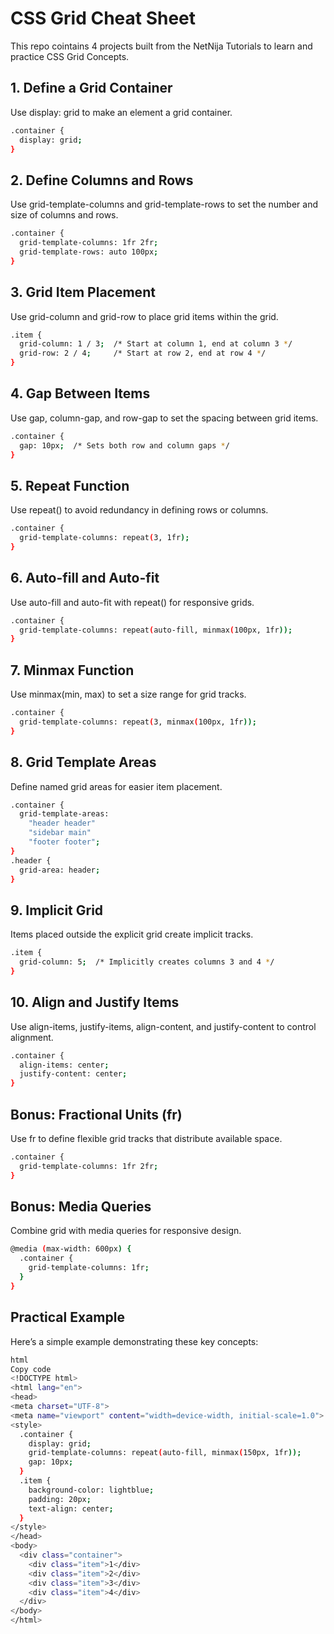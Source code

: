 # CSS Grid Cheat Sheet

This repo cointains 4 projects built from the NetNija Tutorials to learn and practice CSS Grid Concepts.

## 1. Define a Grid Container

Use display: grid to make an element a grid container.

```bash
.container {
  display: grid;
}
```

## 2. Define Columns and Rows

Use grid-template-columns and grid-template-rows to set the number and size of columns and rows.

```bash
.container {
  grid-template-columns: 1fr 2fr;
  grid-template-rows: auto 100px;
}
```

## 3. Grid Item Placement

Use grid-column and grid-row to place grid items within the grid.

```bash
.item {
  grid-column: 1 / 3;  /* Start at column 1, end at column 3 */
  grid-row: 2 / 4;     /* Start at row 2, end at row 4 */
}
```

## 4. Gap Between Items

Use gap, column-gap, and row-gap to set the spacing between grid items.

```bash
.container {
  gap: 10px;  /* Sets both row and column gaps */
}
```

## 5. Repeat Function

Use repeat() to avoid redundancy in defining rows or columns.

```bash
.container {
  grid-template-columns: repeat(3, 1fr);
}
```

## 6. Auto-fill and Auto-fit

Use auto-fill and auto-fit with repeat() for responsive grids.

```bash
.container {
  grid-template-columns: repeat(auto-fill, minmax(100px, 1fr));
}
```

## 7. Minmax Function

Use minmax(min, max) to set a size range for grid tracks.

```bash
.container {
  grid-template-columns: repeat(3, minmax(100px, 1fr));
}
```

## 8. Grid Template Areas

Define named grid areas for easier item placement.

```bash
.container {
  grid-template-areas:
    "header header"
    "sidebar main"
    "footer footer";
}
.header {
  grid-area: header;
}
```

## 9. Implicit Grid

Items placed outside the explicit grid create implicit tracks.

```bash
.item {
  grid-column: 5;  /* Implicitly creates columns 3 and 4 */
}
```

## 10. Align and Justify Items

Use align-items, justify-items, align-content, and justify-content to control alignment.

```bash
.container {
  align-items: center;
  justify-content: center;
}
```

## Bonus: Fractional Units (fr)

Use fr to define flexible grid tracks that distribute available space.

```bash
.container {
  grid-template-columns: 1fr 2fr;
}
```

## Bonus: Media Queries

Combine grid with media queries for responsive design.

```bash
@media (max-width: 600px) {
  .container {
    grid-template-columns: 1fr;
  }
}
```

## Practical Example

Here’s a simple example demonstrating these key concepts:

```bash
html
Copy code
<!DOCTYPE html>
<html lang="en">
<head>
<meta charset="UTF-8">
<meta name="viewport" content="width=device-width, initial-scale=1.0">
<style>
  .container {
    display: grid;
    grid-template-columns: repeat(auto-fill, minmax(150px, 1fr));
    gap: 10px;
  }
  .item {
    background-color: lightblue;
    padding: 20px;
    text-align: center;
  }
</style>
</head>
<body>
  <div class="container">
    <div class="item">1</div>
    <div class="item">2</div>
    <div class="item">3</div>
    <div class="item">4</div>
  </div>
</body>
</html>
```
